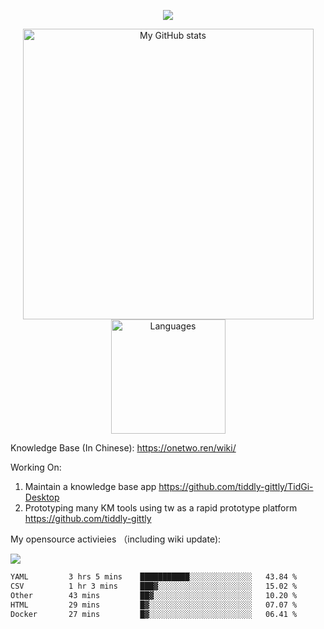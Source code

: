<a href="https://github.com/linonetwo">
    <p align="center">
        <img src="https://github-profile-trophy.vercel.app/?username=linonetwo&column=7&theme=onedark"/>
    </p>
</a>
<a align="center" href="https://github.com/linonetwo">
  <p align="center">
    <img src="https://github-readme-stats.vercel.app/api?username=linonetwo&show_icons=true&count_private=true" alt="My GitHub stats" width="465"/>
    <img src="https://github-readme-stats.vercel.app/api/top-langs/?username=linonetwo&layout=compact&langs_count=10" alt="Languages" height="183">
  </p>
</a>

Knowledge Base (In Chinese): https://onetwo.ren/wiki/

Working On: 

1. Maintain a knowledge base app https://github.com/tiddly-gittly/TidGi-Desktop
1. Prototyping many KM tools using tw as a rapid prototype platform https://github.com/tiddly-gittly

My opensource activieies （including wiki update):

![](https://visitor-badge.glitch.me/badge?page_id=linonetwo.linonetwo)

<!--START_SECTION:waka-->

```txt
YAML         3 hrs 5 mins    ███████████░░░░░░░░░░░░░░   43.84 %
CSV          1 hr 3 mins     ███▓░░░░░░░░░░░░░░░░░░░░░   15.02 %
Other        43 mins         ██▓░░░░░░░░░░░░░░░░░░░░░░   10.20 %
HTML         29 mins         █▓░░░░░░░░░░░░░░░░░░░░░░░   07.07 %
Docker       27 mins         █▓░░░░░░░░░░░░░░░░░░░░░░░   06.41 %
```

<!--END_SECTION:waka-->
